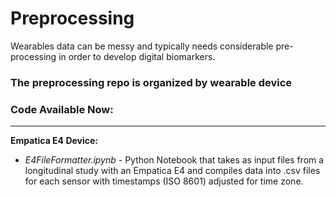 # Preprocessing

Wearables data can be messy and typically needs considerable pre-processing in order to develop digital biomarkers. 

### The preprocessing repo is organized by wearable device


### Code Available Now:
***

**Empatica E4 Device:**
* *E4FileFormatter.ipynb* - Python Notebook that takes as input files from a longitudinal study with an Empatica E4 and compiles data into .csv files for each sensor with timestamps (ISO 8601) adjusted for time zone.
